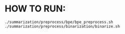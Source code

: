 # HOW TO RUN:

`./summarization/preprocess/bpe/bpe_preprocess.sh`
`./summarization/preprocess/binarization/binarize.sh`